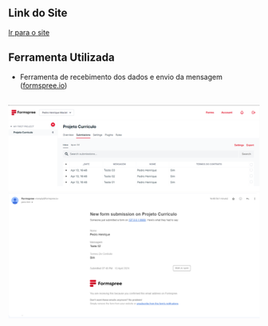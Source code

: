 ## Link do Site
<a target="_blank" href="https://pedro-henrique-maciel.netlify.app/">Ir para o site</a>

## Ferramenta Utilizada

<ul>
    <li>Ferramenta de recebimento dos dados e envio da mensagem (<a target="_blank" href="https://formspree.io/">formspree.io</a>)</li>
</ul>
<br>
<img src="/Imagens_de_teste/registro_testes.png">
<img src="/Imagens_de_teste/email.png">
